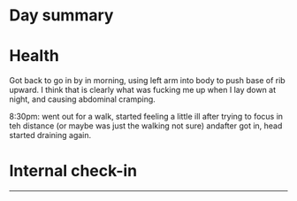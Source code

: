 # Day summary


# Health
Got back to go in by in morning, using left arm into body to push base of rib upward. I think that is clearly what was fucking me up when I lay down at night, and causing abdominal cramping. 

8:30pm: went out for a walk, started feeling a little ill after trying to focus in teh distance (or maybe was just the walking not sure) andafter got in, head started draining again. 
# Internal check-in




------
